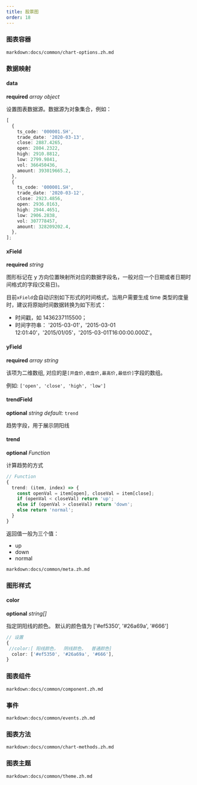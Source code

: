 ```yaml
---
title: 股票图
order: 18
---
```


### 图表容器

`markdown:docs/common/chart-options.zh.md`

### 数据映射

#### data

<description>**required** _array object_</description>

设置图表数据源。数据源为对象集合，例如：

```ts
[
  {
    ts_code: '000001.SH',
    trade_date: '2020-03-13',
    close: 2887.4265,
    open: 2804.2322,
    high: 2910.8812,
    low: 2799.9841,
    vol: 366450436,
    amount: 393019665.2,
  },
  {
    ts_code: '000001.SH',
    trade_date: '2020-03-12',
    close: 2923.4856,
    open: 2936.0163,
    high: 2944.4651,
    low: 2906.2838,
    vol: 307778457,
    amount: 328209202.4,
  },
];
```

#### xField 

<description>**required** _string_</description>

图形标记在 y 方向位置映射所对应的数据字段名，一般对应一个日期或者日期时间格式的字段(交易日)。

目前`xField`会自动识别如下形式的时间格式，当用户需要生成 time 类型的度量时，建议将原始时间数据转换为如下形式：

- 时间戳，如 1436237115500；
- 时间字符串： '2015-03-01'，'2015-03-01 12:01:40'，'2015/01/05'，'2015-03-01T16:00:00.000Z'。

#### yField 

<description>**required** _array string_</description>

该项为二维数组, 对应的是`[开盘价,收盘价,最高价,最低价]`字段的数组。

例如: `['open', 'close', 'high', 'low']`

#### trendField

<description>**optional**  _string_ _default:_ `trend`</description>

趋势字段，用于展示阴阳线

#### trend

<description>**optional**  _Function_</description>

计算趋势的方式
```ts
// Function
{
  trend: (item, index) => {
    const openVal = item[open], closeVal = item[close];
    if (openVal < closeVal) return 'up';
    else if (openVal > closeVal) return 'down';
    else return 'normal';
  }
}
```

返回值一般为三个值：
- up
- down
- normal

`markdown:docs/common/meta.zh.md`

### 图形样式

#### color

<description>**optional** _string[]_</description>

指定阴阳线的颜色。
默认的颜色值为  ['#ef5350', '#26a69a', '#666']

```ts
// 设置
{
 //color:[ 阳线颜色，  阴线颜色，  普通颜色]
  color: ['#ef5350', '#26a69a', '#666'],
}

```


### 图表组件

`markdown:docs/common/component.zh.md`

### 事件

`markdown:docs/common/events.zh.md`

### 图表方法

`markdown:docs/common/chart-methods.zh.md`



### 图表主题

`markdown:docs/common/theme.zh.md`
